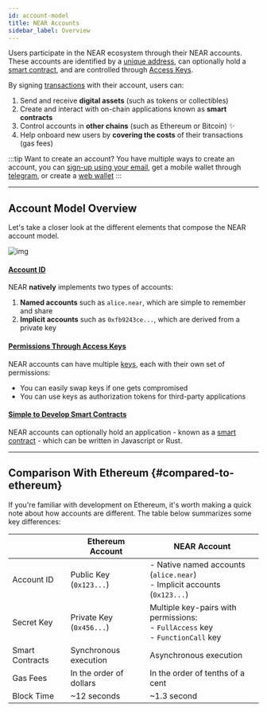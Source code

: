 ```yaml
---
id: account-model
title: NEAR Accounts
sidebar_label: Overview
---
```


Users participate in the NEAR ecosystem through their NEAR accounts. These accounts are identified by a [unique address](./account-id.md), can optionally hold a [smart contract](../smart-contracts/what-is.md), and are controlled through [Access Keys](./access-keys.md).

By signing [transactions](./transactions.md) with their account, users can:

1. Send and receive **digital assets** (such as tokens or collectibles)
2. Create and interact with on-chain applications known as **smart contracts**
3. Control accounts in **other chains** (such as Ethereum or Bitcoin) ✨
4. Help onboard new users by **covering the costs** of their transactions (gas fees)

:::tip Want to create an account?
You have multiple ways to create an account, you can [sign-up using your email](https://dev.near.org/signup), get a mobile wallet through [telegram](https://web.telegram.org/k/#@herewalletbot), or create a [web wallet](https://wallet.meteorwallet.app)
:::

---

## Account Model Overview

Let's take a closer look at the different elements that compose the NEAR account model.

![img](@site/static/docs/assets/welcome-pages/accounts.png)


#### [Account ID](account-id.md)
NEAR **natively** implements two types of accounts:
1. **Named accounts** such as `alice.near`, which are simple to remember and share
2. **Implicit accounts** such as `0xfb9243ce...`, which are derived from a private key

#### [Permissions Through Access Keys](access-keys.md)
NEAR accounts can have multiple [keys](access-keys.md), each with their own set of permissions:
- You can easily swap keys if one gets compromised
- You can use keys as authorization tokens for third-party applications

#### [Simple to Develop Smart Contracts](../smart-contracts/what-is.md)
NEAR accounts can optionally hold an application - known as a [smart contract](../smart-contracts/what-is.md) - which can be written in Javascript or Rust.

---

## Comparison With Ethereum {#compared-to-ethereum}

If you're familiar with development on Ethereum, it's worth making a quick note about how accounts are different. The table below summarizes some key differences:

|                 | Ethereum Account         | NEAR Account                                                                           |
|-----------------|--------------------------|----------------------------------------------------------------------------------------|
| Account ID      | Public Key (`0x123...`)  | - Native named accounts (`alice.near`) <br />- Implicit accounts (`0x123...`)          |
| Secret Key      | Private Key (`0x456...`) | Multiple key-pairs with permissions:<br />- `FullAccess` key<br />- `FunctionCall` key |
| Smart Contracts | Synchronous execution    | Asynchronous execution                                                                 |
| Gas Fees        | In the order of dollars  | In the order of tenths of a cent                                                       |
| Block Time      | ~12 seconds              | ~1.3 second                                                                            |
